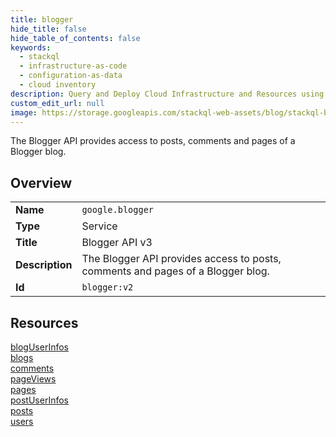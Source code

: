 ```yaml
---
title: blogger
hide_title: false
hide_table_of_contents: false
keywords:
  - stackql
  - infrastructure-as-code
  - configuration-as-data
  - cloud inventory
description: Query and Deploy Cloud Infrastructure and Resources using SQL
custom_edit_url: null
image: https://storage.googleapis.com/stackql-web-assets/blog/stackql-blog-post-featured-image.png
---
```

The Blogger API provides access to posts, comments and pages of a Blogger blog.  
    

## Overview
<table><tbody>
<tr><td><b>Name</b></td><td><code>google.blogger</code></td></tr>
<tr><td><b>Type</b></td><td>Service</td></tr>
<tr><td><b>Title</b></td><td>Blogger API v3</td></tr>
<tr><td><b>Description</b></td><td>The Blogger API provides access to posts, comments and pages of a Blogger blog.</td></tr>
<tr><td><b>Id</b></td><td><code>blogger:v2</code></td></tr>
</tbody></table>

## Resources
<div class="row">
<div class="providerDocColumn">
<a href="/providers/google/blogger/blogUserInfos/">blogUserInfos</a><br />
<a href="/providers/google/blogger/blogs/">blogs</a><br />
<a href="/providers/google/blogger/comments/">comments</a><br />
<a href="/providers/google/blogger/pageViews/">pageViews</a><br />
</div>
<div class="providerDocColumn">
<a href="/providers/google/blogger/pages/">pages</a><br />
<a href="/providers/google/blogger/postUserInfos/">postUserInfos</a><br />
<a href="/providers/google/blogger/posts/">posts</a><br />
<a href="/providers/google/blogger/users/">users</a><br />
</div>
</div>
